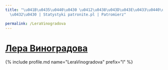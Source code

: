 ```yaml
---
title: "\u041B\u0435\u0440\u0430 \u0412\u0438\u043D\u043E\u0433\u0440\u0430\u0434\u043E\
  \u0432\u0430 | Statystyki patronite.pl | Patromierz"

permalink: /LeraVinogradova
---
```


# [Лера Виноградова](https://patronite.pl/LeraVinogradova)

{% include profile.md name="LeraVinogradova" prefix="l" %}
